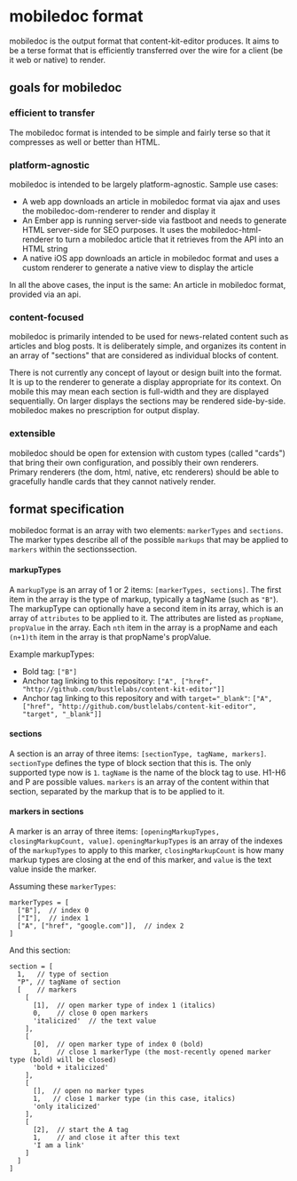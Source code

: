 # mobiledoc format

mobiledoc is the output format that content-kit-editor produces.
It aims to be a terse format that is efficiently transferred over the wire
for a client (be it web or native) to render.

## goals for mobiledoc

### efficient to transfer

The mobiledoc format is intended to be simple and fairly terse so that it compresses as well or better than HTML.

### platform-agnostic

mobiledoc is intended to be largely platform-agnostic. Sample use cases:

  * A web app downloads an article in mobiledoc format via ajax and uses the mobiledoc-dom-renderer to render and display it
  * An Ember app is running server-side via fastboot and needs to generate HTML server-side for SEO purposes. It uses the mobiledoc-html-renderer to turn a mobiledoc article that it retrieves from the API into an HTML string
  * A native iOS app downloads an article in mobiledoc format and uses a custom renderer to generate a native view to display the article

In all the above cases, the input is the same: An article in mobiledoc format, provided via an api.

### content-focused

mobiledoc is primarily intended to be used for news-related content such as articles and blog posts. It is deliberately simple, and organizes its content in an array of "sections" that are considered as individual blocks of content.

There is not currently any concept of layout or design built into the format. It is up to the renderer to generate a display appropriate for its context. On mobile this may mean each section is full-width and they are displayed sequentially. On larger displays the sections may be rendered side-by-side. mobiledoc makes no prescription for output display.

### extensible

mobiledoc should be open for extension with custom types (called "cards") that bring their own configuration, and possibly their own renderers. Primary renderers (the dom, html, native, etc renderers) should be able to gracefully handle cards that they cannot natively render.

## format specification

mobiledoc format is an array with two elements: `markerTypes` and `sections`. The marker types describe all of the possible `markups` that may be applied to `markers` within the sectionssection.

#### markupTypes

A `markupType` is an array of 1 or 2 items: `[markerTypes, sections]`. The first item in the array is the type of markup, typically a tagName (such as `"B"`). The markupType can optionally have a second item in its array, which is an array of `attributes` to be applied to it. The attributes are listed as `propName`, `propValue` in the array. Each `nth` item in the array is a propName and each `(n+1)th` item in the array is that propName's propValue.

Example markupTypes:

  * Bold tag: `["B"]`
  * Anchor tag linking to this repository: `["A", ["href", "http://github.com/bustlelabs/content-kit-editor"]]`
  * Anchor tag linking to this repository and with `target="_blank"`: `["A", ["href", "http://github.com/bustlelabs/content-kit-editor", "target", "_blank"]]`

#### sections

A section is an array of three items: `[sectionType, tagName, markers]`. `sectionType` defines the type of block section that this is. The only supported type now is `1`. `tagName` is the name of the block tag to use. H1-H6 and P are possible values. `markers` is an array of the content within that section, separated by the markup that is to be applied to it.

#### markers in sections

A marker is an array of three items: `[openingMarkupTypes, closingMarkupCount, value]`. `openingMarkupTypes` is an array of the indexes of the `markupTypes` to apply to this marker, `closingMarkupCount` is how many markup types are closing at the end of this marker, and `value` is the text value inside the marker.

Assuming these `markerTypes`:
```
markerTypes = [
  ["B"],  // index 0
  ["I"],  // index 1
  ["A", ["href", "google.com"]],  // index 2
]
```

And this section:

```
section = [
  1,   // type of section
  "P", // tagName of section
  [    // markers
    [
      [1],  // open marker type of index 1 (italics)
      0,    // close 0 open markers
      'italicized'  // the text value
    ],
    [
      [0],  // open marker type of index 0 (bold)
      1,    // close 1 markerType (the most-recently opened marker type (bold) will be closed)
      'bold + italicized'
    ],
    [
      [],  // open no marker types
      1,   // close 1 marker type (in this case, italics)
      'only italicized'
    ],
    [
      [2],  // start the A tag
      1,    // and close it after this text
      'I am a link'
    ]
  ]
]
```
